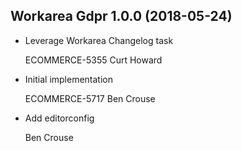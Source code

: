 Workarea Gdpr 1.0.0 (2018-05-24)
--------------------------------------------------------------------------------

*   Leverage Workarea Changelog task

    ECOMMERCE-5355
    Curt Howard

*   Initial implementation

    ECOMMERCE-5717
    Ben Crouse

*   Add editorconfig

    Ben Crouse



